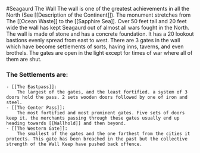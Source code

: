 #Seagaurd
The Wall
The wall is one of the greatest achievements in all the North (See [[Description of the Continent]]). The monument stretches from The [[Ocean Waste]] to the [[Sapphire Sea]]. Over 50 feet tall and 20 feet wide the wall has kept Seagaurd out of almost all wars fought in the North. The wall is made of stone and has a concrete foundation. It has a 20 lookout bastions evenly spread from east to west. There are 3 gates in the wall which have become settlements of sorts, having inns, taverns, and even brothels.  The gates are open in the light except for times of war where all of them are shut.

### The Settlements are: 
	- [[The Eastpass]]:
		The largest of the gates, and the least fortified. a system of 3 doors hold the pass. 2 sets wooden doors followed by one of iron and steel.
	- [[The Center Pass]]:
		The most fortified and most prominent gates. Five sets of doors keep it. the merchants passing through these gates usually end up heading towards [[Wallhold]] and then beyond.
	- [[The Western Gate]]:
		The smallest of the gates and the one farthest from the cities it protects. This gate has been breached in the past but the collective strength of the Wall Keep have pushed back offence.

